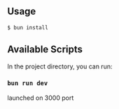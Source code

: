 ## Usage

```bash
$ bun install 
```

## Available Scripts

In the project directory, you can run:

### `bun run dev`
launched on 3000 port